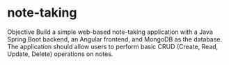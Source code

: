 # note-taking
Objective  Build a simple web-based note-taking application with a Java Spring Boot backend, an Angular frontend, and MongoDB as the database. The application should allow users to perform basic CRUD (Create, Read, Update, Delete) operations on notes.
